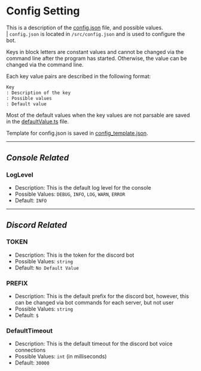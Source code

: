 # Config Setting

This is a description of the [config.json](../src/config.json) file, and possible values.  
| `config.json` is located in `/src/config.json` and is used to configure the bot.

Keys in block letters are constant values and cannot be changed via the command line after the program has started. Otherwise, the value can be changed via the command line.

Each key value pairs are described in the following format:

```md
Key
: Description of the key
: Possible values
: Default value
```

Most of the default values when the key values are not parsable are saved in the [defaultValue.ts](../src/util/defaultValue.ts) file.

Template for config.json is saved in [config_template.json](./config_template.json).

---

## _Console Related_

### LogLevel

- Description: This is the default log level for the console
- Possible Values: `DEBUG`, `INFO`, `LOG`, `WARN`, `ERROR`
- Default: `INFO`

---

## _Discord Related_

### TOKEN

- Description: This is the token for the discord bot
- Possible Values: `string`
- Default: `No Default Value`

### PREFIX

- Description: This is the default prefix for the discord bot, however, this can be changed via bot commands for each server, but not user
- Possible Values: `string`
- Default: `$`

### DefaultTimeout

- Description: This is the default timeout for the discord bot voice connections
- Possible Values: `int` (in milliseconds)
- Default: `30000`
